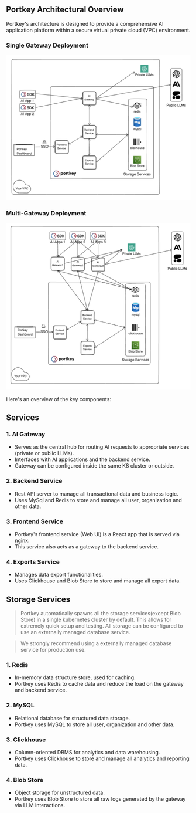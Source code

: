 ## Portkey Architectural Overview

Portkey's architecture is designed to provide a comprehensive AI application platform within a secure virtual private cloud (VPC) environment. 

### Single Gateway Deployment
![Single Gateway Deployment](./single-gateway-deployment.png)

### Multi-Gateway Deployment
![Multi-Gateway Deployment](./multiple-gateway-deployment.png)

Here's an overview of the key components:

## Services

### 1. AI Gateway

-   Serves as the central hub for routing AI requests to appropriate services (private or public LLMs).
-   Interfaces with AI applications and the backend service.
-   Gateway can be configured inside the same K8 cluster or outside.

### 2. Backend Service

- Rest API server to manage all transactional data and business logic.
- Uses MySql and Redis to store and manage all user, organization and other data.

### 3. Frontend Service

- Portkey's frontend service (Web UI) is a React app that is served via nginx.
- This service also acts as a gateway to the backend service.

### 4. Exports Service

- Manages data export functionalities.
- Uses Clickhouse and Blob Store to store and manage all export data.

## Storage Services

>Portkey automatically spawns all the storage services(except Blob Store) in a single kubernetes cluster by default. This allows for extremely quick setup and testing. All storage can be configured to use an externally managed database service.

>We strongly recommend using a externally managed database service for production use.

### 1. Redis
- In-memory data structure store, used for caching.
- Portkey uses Redis to cache data and reduce the load on the gateway and backend service.

### 2. MySQL

- Relational database for structured data storage.
- Portkey uses MySQL to store all user, organization and other data.

### 3. Clickhouse

- Column-oriented DBMS for analytics and data warehousing.
- Portkey uses Clickhouse to store and manage all analytics and reporting data.

### 4. Blob Store
- Object storage for unstructured data.
- Portkey uses Blob Store to store all raw logs generated by the gateway via LLM interactions.